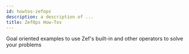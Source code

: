 ```yaml
---
id: howtos-zefops
description: a description of ...
title: ZefOps How-Tos
---
```


Goal oriented examples to use Zef's built-in and other operators to solve your problems
